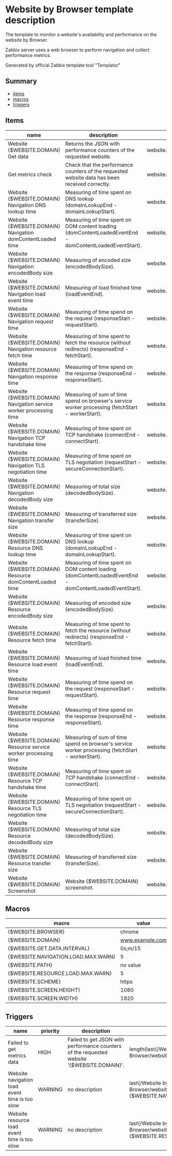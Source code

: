 # Website by Browser template description

The template to monitor a website's availability and performance on the website by Browser.

Zabbix server uses a web browser to perform navigation and collect performance metrics.

Generated by official Zabbix template tool "Templator"

## Summary
* [items](#items)
* [macros](#macros)
* [triggers](#triggers)

<a name="items" />

## Items
| name | description | key | type | delay |
| ------------- |------------- |------------- |------------- |------------- |
| Website {$WEBSITE.DOMAIN} Get data | Returns the JSON with performance counters of the requested website. | website.get.data | BROWSER | {$WEBSITE.GET.DATA.INTERVAL} |
| Get metrics check | Check that the performance counters of the requested website data has been received correctly. | website.metrics.check | DEPENDENT | 0 |
| Website {$WEBSITE.DOMAIN} Navigation DNS lookup time | Measuring of time spent on DNS lookup (domainLookupEnd - domainLookupStart). | website.navigation.dns_lookup_time | DEPENDENT | 0 |
| Website {$WEBSITE.DOMAIN} Navigation domContentLoaded time | Measuring of time spent on DOM content loading (domContentLoadedEventEnd - domContentLoadedEventStart). | website.navigation.dom_content_loaded_time | DEPENDENT | 0 |
| Website {$WEBSITE.DOMAIN} Navigation encodedBody size | Measuring of encoded size (encodedBodySize). | website.navigation.encoded_size | DEPENDENT | 0 |
| Website {$WEBSITE.DOMAIN} Navigation load event time | Measuring of load finished time (loadEventEnd). | website.navigation.load_time | DEPENDENT | 0 |
| Website {$WEBSITE.DOMAIN} Navigation request time | Measuring of time spend on the request (responseStart - requestStart). | website.navigation.request_time | DEPENDENT | 0 |
| Website {$WEBSITE.DOMAIN} Navigation resource fetch time | Measuring of time spent to fetch the resource (without redirects) (responseEnd - fetchStart). | website.navigation.resource_fetch_time | DEPENDENT | 0 |
| Website {$WEBSITE.DOMAIN} Navigation response time | Measuring of time spend on the response (responseEnd - responseStart). | website.navigation.response_time | DEPENDENT | 0 |
| Website {$WEBSITE.DOMAIN} Navigation service worker processing time | Measuring of sum of time spend on browser's service worker processing (fetchStart - workerStart). | website.navigation.service_worker_processing_time | DEPENDENT | 0 |
| Website {$WEBSITE.DOMAIN} Navigation TCP handshake time | Measuring of time spent on TCP handshake (connectEnd - connectStart). | website.navigation.tcp_handshake_time | DEPENDENT | 0 |
| Website {$WEBSITE.DOMAIN} Navigation TLS negotiation time | Measuring of time spent on TLS negotiation (requestStart - secureConnectionStart). | website.navigation.tls_negotiation_time | DEPENDENT | 0 |
| Website {$WEBSITE.DOMAIN} Navigation decodedBody size | Measuring of total size (decodedBodySize). | website.navigation.total_size | DEPENDENT | 0 |
| Website {$WEBSITE.DOMAIN} Navigation transfer size | Measuring of transferred size (transferSize). | website.navigation.transferred_size | DEPENDENT | 0 |
| Website {$WEBSITE.DOMAIN} Resource DNS lookup time | Measuring of time spent on DNS lookup (domainLookupEnd - domainLookupStart). | website.resource.dns_lookup_time | DEPENDENT | 0 |
| Website {$WEBSITE.DOMAIN} Resource domContentLoaded time | Measuring of time spent on DOM content loading (domContentLoadedEventEnd - domContentLoadedEventStart). | website.resource.dom_content_loaded_time | DEPENDENT | 0 |
| Website {$WEBSITE.DOMAIN} Resource encodedBody size | Measuring of encoded size (encodedBodySize). | website.resource.encoded_size | DEPENDENT | 0 |
| Website {$WEBSITE.DOMAIN} Resource fetch time | Measuring of time spent to fetch the resource (without redirects) (responseEnd - fetchStart). | website.resource.fetch_time | DEPENDENT | 0 |
| Website {$WEBSITE.DOMAIN} Resource load event time | Measuring of load finished time (loadEventEnd). | website.resource.load_time | DEPENDENT | 0 |
| Website {$WEBSITE.DOMAIN} Resource request time | Measuring of time spend on the request (responseStart - requestStart). | website.resource.request_time | DEPENDENT | 0 |
| Website {$WEBSITE.DOMAIN} Resource response time | Measuring of time spend on the response (responseEnd - responseStart). | website.resource.response_time | DEPENDENT | 0 |
| Website {$WEBSITE.DOMAIN} Resource service worker processing time | Measuring of sum of time spend on browser's service worker processing (fetchStart - workerStart). | website.resource.service_worker_processing_time | DEPENDENT | 0 |
| Website {$WEBSITE.DOMAIN} Resource TCP handshake time | Measuring of time spent on TCP handshake (connectEnd - connectStart). | website.resource.tcp_handshake_time | DEPENDENT | 0 |
| Website {$WEBSITE.DOMAIN} Resource TLS negotiation time | Measuring of time spent on TLS negotiation (requestStart - secureConnectionStart). | website.resource.tls_negotiation_time | DEPENDENT | 0 |
| Website {$WEBSITE.DOMAIN} Resource decodedBody size | Measuring of total size (decodedBodySize). | website.resource.total_size | DEPENDENT | 0 |
| Website {$WEBSITE.DOMAIN} Resource transfer size | Measuring of transferred size (transferSize). | website.resource.transferred_size | DEPENDENT | 0 |
| Website {$WEBSITE.DOMAIN} Screenshot | Website {$WEBSITE.DOMAIN} screenshot. | website.screenshot | DEPENDENT | 0 |


<a name="macros" />

## Macros
| macro | value |
| ------------- |------------- |
| {$WEBSITE.BROWSER} | chrome |
| {$WEBSITE.DOMAIN} | www.example.com |
| {$WEBSITE.GET.DATA.INTERVAL} | 0s;m/15 |
| {$WEBSITE.NAVIGATION.LOAD.MAX.WARN} | 5 |
| {$WEBSITE.PATH} | no value |
| {$WEBSITE.RESOURCE.LOAD.MAX.WARN} | 5 |
| {$WEBSITE.SCHEME} | https |
| {$WEBSITE.SCREEN.HEIGHT} | 1080 |
| {$WEBSITE.SCREEN.WIDTH} | 1920 |


<a name="triggers" />

## Triggers
| name | priority | description | expression | tags | url |
| ------------- |------------- |------------- |------------- |------------- |------------- |
| Failed to get metrics data | HIGH | Failed to get JSON with performance counters of the requested website '{$WEBSITE.DOMAIN}'. | length(last(/Website by Browser/website.metrics.check))>0 | [{"tag": "scope", "value": "availability"}] | no url |
| Website navigation load event time is too slow | WARNING | no description | last(/Website by Browser/website.navigation.load_time)>{$WEBSITE.NAVIGATION.LOAD.MAX.WARN} | [{"tag": "scope", "value": "notice"}] | no url |
| Website resource load event time is too slow | WARNING | no description | last(/Website by Browser/website.resource.load_time)>{$WEBSITE.RESOURCE.LOAD.MAX.WARN} | [{"tag": "scope", "value": "notice"}] | no url |

